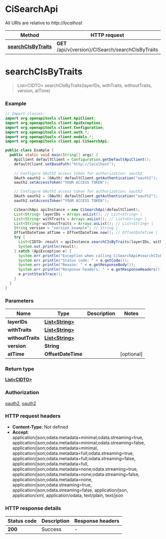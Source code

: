 # CiSearchApi

All URIs are relative to *http://localhost*

Method | HTTP request | Description
------------- | ------------- | -------------
[**searchCIsByTraits**](CiSearchApi.md#searchCIsByTraits) | **GET** /api/v{version}/CISearch/searchCIsByTraits | 


<a name="searchCIsByTraits"></a>
# **searchCIsByTraits**
> List&lt;CIDTO&gt; searchCIsByTraits(layerIDs, withTraits, withoutTraits, version, atTime)



### Example
```java
// Import classes:
import org.openapitools.client.ApiClient;
import org.openapitools.client.ApiException;
import org.openapitools.client.Configuration;
import org.openapitools.client.auth.*;
import org.openapitools.client.models.*;
import org.openapitools.client.api.CiSearchApi;

public class Example {
  public static void main(String[] args) {
    ApiClient defaultClient = Configuration.getDefaultApiClient();
    defaultClient.setBasePath("http://localhost");
    
    // Configure OAuth2 access token for authorization: oauth2
    OAuth oauth2 = (OAuth) defaultClient.getAuthentication("oauth2");
    oauth2.setAccessToken("YOUR ACCESS TOKEN");

    // Configure OAuth2 access token for authorization: oauth2
    OAuth oauth2 = (OAuth) defaultClient.getAuthentication("oauth2");
    oauth2.setAccessToken("YOUR ACCESS TOKEN");

    CiSearchApi apiInstance = new CiSearchApi(defaultClient);
    List<String> layerIDs = Arrays.asList(); // List<String> | 
    List<String> withTraits = Arrays.asList(); // List<String> | 
    List<String> withoutTraits = Arrays.asList(); // List<String> | 
    String version = "version_example"; // String | 
    OffsetDateTime atTime = OffsetDateTime.now(); // OffsetDateTime | 
    try {
      List<CIDTO> result = apiInstance.searchCIsByTraits(layerIDs, withTraits, withoutTraits, version, atTime);
      System.out.println(result);
    } catch (ApiException e) {
      System.err.println("Exception when calling CiSearchApi#searchCIsByTraits");
      System.err.println("Status code: " + e.getCode());
      System.err.println("Reason: " + e.getResponseBody());
      System.err.println("Response headers: " + e.getResponseHeaders());
      e.printStackTrace();
    }
  }
}
```

### Parameters

Name | Type | Description  | Notes
------------- | ------------- | ------------- | -------------
 **layerIDs** | [**List&lt;String&gt;**](String.md)|  |
 **withTraits** | [**List&lt;String&gt;**](String.md)|  |
 **withoutTraits** | [**List&lt;String&gt;**](String.md)|  |
 **version** | **String**|  |
 **atTime** | **OffsetDateTime**|  | [optional]

### Return type

[**List&lt;CIDTO&gt;**](CIDTO.md)

### Authorization

[oauth2](../README.md#oauth2), [oauth2](../README.md#oauth2)

### HTTP request headers

 - **Content-Type**: Not defined
 - **Accept**: application/json;odata.metadata=minimal;odata.streaming=true, application/json;odata.metadata=minimal;odata.streaming=false, application/json;odata.metadata=minimal, application/json;odata.metadata=full;odata.streaming=true, application/json;odata.metadata=full;odata.streaming=false, application/json;odata.metadata=full, application/json;odata.metadata=none;odata.streaming=true, application/json;odata.metadata=none;odata.streaming=false, application/json;odata.metadata=none, application/json;odata.streaming=true, application/json;odata.streaming=false, application/json, application/xml, application/odata, text/plain, text/json

### HTTP response details
| Status code | Description | Response headers |
|-------------|-------------|------------------|
**200** | Success |  -  |

